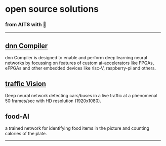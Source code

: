 # open source solutions
### from AITS with 💝
---


## [dnn Compiler](https://ai-techsystems.github.io/dnnCompiler/)
dnn Compiler is designed to enable and perform deep learning neural networks by focussing on features of custom ai-accelerators like FPGAs, eFPGAs and other embedded devices like risc-V, raspberry-pi and others.

## [traffic Vision](https://github.com/srohit0/trafficVision)
Deep neural network detecting cars/buses in a live traffic at a phenomenal 50 frames/sec with HD resolution (1920x1080). 

## food-AI
a trained network for identifying food items in the picture and counting calories of the plate.

---
